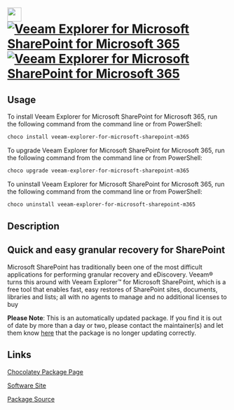 ﻿# <img src="https://cdn.jsdelivr.net/gh/mkevenaar/chocolatey-packages@60e450727876fdaf617f12730af3045c4e10aede/icons/veeam-explorer-for-microsoft-sharepoint-m365.png" width="32" height="32"/> [![Veeam Explorer for Microsoft SharePoint for Microsoft 365](https://img.shields.io/chocolatey/v/veeam-explorer-for-microsoft-sharepoint-m365.svg?label=Veeam+Explorer+for+Microsoft+SharePoint+for+Microsoft+365)](https://community.chocolatey.org/packages/veeam-explorer-for-microsoft-sharepoint-m365) [![Veeam Explorer for Microsoft SharePoint for Microsoft 365](https://img.shields.io/chocolatey/dt/veeam-explorer-for-microsoft-sharepoint-m365.svg)](https://community.chocolatey.org/packages/veeam-explorer-for-microsoft-sharepoint-m365)

## Usage

To install Veeam Explorer for Microsoft SharePoint for Microsoft 365, run the following command from the command line or from PowerShell:

```powershell
choco install veeam-explorer-for-microsoft-sharepoint-m365
```

To upgrade Veeam Explorer for Microsoft SharePoint for Microsoft 365, run the following command from the command line or from PowerShell:

```powershell
choco upgrade veeam-explorer-for-microsoft-sharepoint-m365
```

To uninstall Veeam Explorer for Microsoft SharePoint for Microsoft 365, run the following command from the command line or from PowerShell:

```powershell
choco uninstall veeam-explorer-for-microsoft-sharepoint-m365
```

## Description

## Quick and easy granular recovery for SharePoint

Microsoft SharePoint has traditionally been one of the most difficult applications for performing granular recovery and eDiscovery. Veeam® turns this around with Veeam Explorer™ for Microsoft SharePoint, which is a free tool that enables fast, easy restores of SharePoint sites, documents, libraries and lists; all with no agents to manage and no additional licenses to buy

**Please Note**: This is an automatically updated package. If you find it is
out of date by more than a day or two, please contact the maintainer(s) and
let them know [here](https://github.com/mkevenaar/chocolatey-packages/issues) that the package is no longer updating correctly.


## Links

[Chocolatey Package Page](https://community.chocolatey.org/packages/veeam-explorer-for-microsoft-sharepoint-m365)

[Software Site](http://www.veeam.com/)

[Package Source](https://github.com/mkevenaar/chocolatey-packages/tree/master/automatic/veeam-explorer-for-microsoft-sharepoint-m365)


